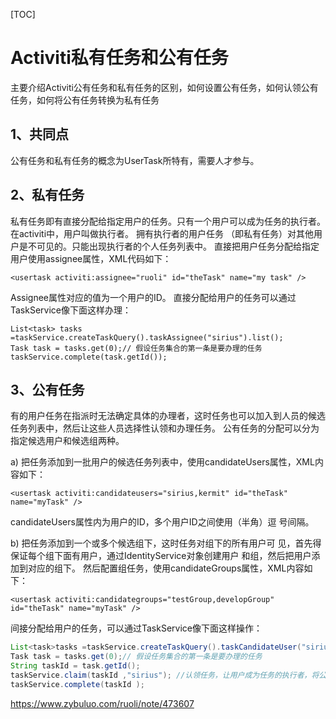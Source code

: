[TOC]



# Activiti私有任务和公有任务



主要介绍Activiti公有任务和私有任务的区别，如何设置公有任务，如何认领公有任务，如何将公有任务转换为私有任务



## 1、共同点

公有任务和私有任务的概念为UserTask所特有，需要人才参与。

## 2、私有任务

私有任务即有直接分配给指定用户的任务。只有一个用户可以成为任务的执行者。在activiti中，用户叫做执行者。 拥有执行者的用户任务 （即私有任务）对其他用户是不可见的。只能出现执行者的个人任务列表中。 
直接把用户任务分配给指定用户使用assignee属性，XML代码如下：

```
<usertask activiti:assignee="ruoli" id="theTask" name="my task" />
```

Assignee属性对应的值为一个用户的ID。 
直接分配给用户的任务可以通过TaskService像下面这样办理：

```
List<task> tasks =taskService.createTaskQuery().taskAssignee("sirius").list();
Task task = tasks.get(0);// 假设任务集合的第一条是要办理的任务
taskService.complete(task.getId());
```



## 3、公有任务

有的用户任务在指派时无法确定具体的办理者，这时任务也可以加入到人员的候选任务列表中，然后让这些人员选择性认领和办理任务。 
公有任务的分配可以分为指定候选用户和候选组两种。 

a) 把任务添加到一批用户的候选任务列表中，使用candidateUsers属性，XML内容如下：

```
<usertask activiti:candidateusers="sirius,kermit" id="theTask" name="myTask" />
```

candidateUsers属性内为用户的ID，多个用户ID之间使用（半角）逗 号间隔。 

b) 把任务添加到一个或多个候选组下，这时任务对组下的所有用户可 见，首先得保证每个组下面有用户，通过IdentityService对象创建用户 和组，然后把用户添加到对应的组下。 
然后配置组任务，使用candidateGroups属性，XML内容如下：

```
<usertask activiti:candidategroups="testGroup,developGroup" id="theTask" name="myTask" />
```

间接分配给用户的任务，可以通过TaskService像下面这样操作：

```java
List<task>tasks =taskService.createTaskQuery().taskCandidateUser("sirius").list();
Task task = tasks.get(0);// 假设任务集合的第一条是要办理的任务
String taskId = task.getId();
taskService.claim(taskId ,"sirius"); //认领任务，让用户成为任务的执行者，将公有任务转为私人任务
taskService.complete(taskId );
```





https://www.zybuluo.com/ruoli/note/473607